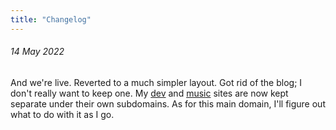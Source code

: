 ```yaml
---
title: "Changelog"
---
```


###### 14 May 2022

And we're live. Reverted to a much simpler layout. Got rid of the blog; I don't really want to keep one. My [dev](https://dev.cerdenia.com) and [music](https://music.cerdenia.comn) sites are now kept separate under their own subdomains. As for this main domain, I'll figure out what to do with it as I go.